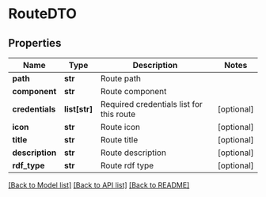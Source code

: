 # RouteDTO

## Properties
Name | Type | Description | Notes
------------ | ------------- | ------------- | -------------
**path** | **str** | Route path | 
**component** | **str** | Route component | 
**credentials** | **list[str]** | Required credentials list for this route | [optional] 
**icon** | **str** | Route icon | [optional] 
**title** | **str** | Route title | [optional] 
**description** | **str** | Route description | [optional] 
**rdf_type** | **str** | Route rdf type | [optional] 

[[Back to Model list]](../README.md#documentation-for-models) [[Back to API list]](../README.md#documentation-for-api-endpoints) [[Back to README]](../README.md)

